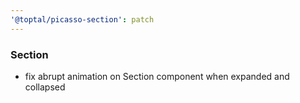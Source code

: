 ```yaml
---
'@toptal/picasso-section': patch
---
```


### Section

- fix abrupt animation on Section component when expanded and collapsed
